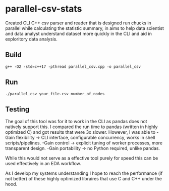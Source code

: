 # parallel-csv-stats

Created CLI C++ csv parser and reader that is designed run chucks in parallel while calculating the statistic summary, in aims to help data scientist and data analyst understand dataset more quickly in the CLI and aid in exploritory data analysis. 

## Build
```g++ -O2 -std=c++17 -pthread parallel_csv.cpp -o parallel_csv```

## Run 
```./parallel_csv your_file.csv number_of_nodes```

## Testing

The goal of this tool was for it to work in the CLI as pandas does not natively support this. 
I compared the run time to pandas (written in highly optimized C) and got results that were 3x slower. However, I was able to 
-Gain flexibility → CLI interface, configurable concurrency, works in shell scripts/pipelines. 
-Gain control → explicit tuning of worker processes, more transparent design.
-Gain portability → no Python required, unlike pandas.

While this would not serve as a effective tool purely for speed this can be used effectively in an EDA workflow.

As I develop my systems understanding I hope to reach the performance (if not better) of these highly optimized libraires that use C and C++ under the hood. 